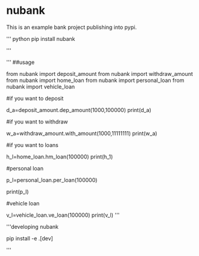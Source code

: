 # nubank

This is an example bank project publishing into pypi.

''' python
pip install nubank

'''

'''
##usage

from nubank import deposit_amount
from nubank import withdraw_amount
from nubank import home_loan
from nubank import personal_loan
from nubank import vehicle_loan


#if you want to deposit


d_a=deposit_amount.dep_amount(1000,100000)
print(d_a)

#if you want to withdraw

w_a=withdraw_amount.with_amount(1000,11111111)
print(w_a)


#if you want to loans

h_l=home_loan.hm_loan(100000)
print(h_1)

#personal loan

p_l=personal_loan.per_loan(100000)

print(p_l)

#vehicle loan

v_l=vehicle_loan.ve_loan(100000)
print(v_l)
'''

'''developing  nubank

pip install -e .[dev]

'''